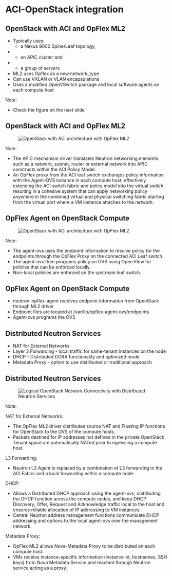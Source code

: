 <!-- .slide: data-state="section-break" id="aci-openstack" data-timing="10" -->
# ACI-OpenStack integration


<!-- .slide: data-state="normal" id="opflex-ml2-1" data-menu-title="Opflex ML2 Software Architecture" class="aci" data-timing="40" -->
## OpenStack with ACI and OpFlex ML2

*   <!-- .element: class="fragment" -->
    Typically uses: 
    *   a Nexus 9000 Spine/Leaf topology, 
*   <!-- .element: class="fragment" -->
    *   an APIC cluster and 
*   <!-- .element: class="fragment" -->
    *   a group of servers 
*   <!-- .element: class="fragment" -->
    ML2 uses Opflex as a new network_type
*   <!-- .element: class="fragment" -->
    Can use VXLAN or VLAN encapsulations
*   <!-- .element: class="fragment" -->
    Uses a modified OpenVSwitch package and local software agents on each compute host

Note:
- Check the figure on the next slide


<!-- .slide: data-state="normal" id="opflex-ml2-2" data-menu-title="Opflex ML2 Software Architecture" class="aci" data-timing="40" -->
## OpenStack with ACI and OpFlex ML2

<figure>
  <img alt="OpenStack with ACI architecture with OpFlex ML2"
      data-src="images/opflexml2-openstack.jpg"
/>
</figure>

Note:

- The APIC mechanism driver translates Neutron networking elements such as a network, subnet, router or external network into APIC constructs within the ACI Policy Model.
- An OpFlex proxy from the ACI leaf switch exchanges policy information with the Agent-OVS instance in each compute host, effectively extending the ACI switch fabric and policy model into the virtual switch resulting in a cohesive system that can apply networking policy anywhere in the combined virtual and physical switching fabric starting from the virtual port where a VM instance attaches to the network.


<!-- .slide: data-state="normal" id="opflex-agent-1" data-menu-title="Opflex Agent Architecture on Compute" class="aci-openstack" data-timing="40" -->
## OpFlex Agent on OpenStack Compute

<figure>
  <img alt="OpenStack with ACI architecture with OpFlex ML2" 
      data-src="images/opflex-agent.jpg"
/>
</figure>

Note:
- The agent-ovs uses the endpoint information to resolve policy for the endpoints through the OpFlex Proxy on the connected ACI Leaf switch.
- The agent-ovs then programs policy on OVS using Open Flow for policies that can be enforced locally.
- Non-local policies are enforced on the upstream leaf switch.


<!-- .slide: data-state="normal" id="opflex-agent-2" data-menu-title="Opflex Agent Architecture on Compute" class="aci" data-timing="40" -->
## OpFlex Agent on OpenStack Compute

*   <!-- .element: class="fragment" -->
    neutron-opflex-agent receives endpoint information from OpenStack through ML2 driver
*   <!-- .element: class="fragment" -->
    Endpoint files are located at /var/lib/opflex-agent-ovs/endpoints
*   <!-- .element: class="fragment" -->
    Agent-ovs programs the OVS


<!-- .slide: data-state="normal" id="distributed-neutron-1" data-menu-title="Distributed Neutron Services" class="aci-openstack" data-timing="40" -->
## Distributed Neutron Services

*   <!-- .element: class="fragment" -->
    NAT for External Networks
*   <!-- .element: class="fragment" -->
    Layer 3 Forwarding - local traffic for same-tenant instances on the node
*   <!-- .element: class="fragment" -->
    DHCP - Distributed DORA functionality and optimized mode
*   <!-- .element: class="fragment" -->
    Metadata Proxy - option to use distributed or traditional approach 


<!-- .slide: data-state="normal" id="distributed-neutron-2" data-menu-title="Distributed Neutron Services" class="aci-openstack" data-timing="40" -->
## Distributed Neutron Services

<figure>
  <img alt="Logical OpenStack Network Connectivity with Distributed Neutron Services" 
      data-src="images/distributed-neutron.jpg"
/>
</figure>

Note: 

NAT for External Networks:
- The OpFlex ML2 driver distributes source NAT and Floating IP functions for OpenStack to the OVS of the compute hosts.
- Packets destined for IP addresses not defined in the private OpenStack Tenant space are automatically NATed prior to egressing a compute host. 

L3 Forwarding:
- Neutron L3 Agent is replaced by a combination of L3 forwarding in the ACI Fabric and a local forwarding within a compute node. 

DHCP:
- Allows a Distributed DHCP approach using the agent-ovs, distributing the DHCP function across the compute nodes, and keep DHCP Discovery, Offer, Request and Acknowledge traffic local to the host and ensures reliable allocation of IP addressing to VM instances.
- Central Neutron address management functions communicate DHCP addressing and options to the local agent-ovs over the management network. 

Metadata Proxy:
- OpFlex ML2 allows Nova-Metadata Proxy to be distributed on each compute host. 
- VMs receive instance-specific information (instance-id, hostnames, SSH keys) from Nova Metadata Service and reached through Neutron service acting as a proxy.
